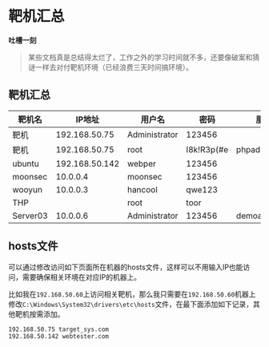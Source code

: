 # 靶机汇总

**吐槽一刻**

> 某些文档真是总结得太烂了，工作之外的学习时间就不多，还要像破案和猜谜一样去对付靶机环境（已经浪费三天时间搞环境）。



## 靶机汇总

| 靶机名   | IP地址         | 用户名        | 密码       | 服务         | 其他 |
| -------- | -------------- | ------------- | ---------- | ------------ | ---- |
| 靶机     | 192.168.50.75  | Administrator | 123456     |              |      |
| 靶机     | 192.168.50.75  | root          | I8k!R3p(#e | phpadmin:999 |      |
| ubuntu   | 192.168.50.142 | webper        | 123456     |              |      |
| moonsec  | 10.0.0.4       | moonsec       | 123456     |              |      |
| wooyun   | 10.0.0.3       | hancool       | qwe123     |              |      |
| THP      |                | root          | toor       |              |      |
| Server03 | 10.0.0.6       | Administrator | 123456     | demoasp.com  | F4ck |



## hosts文件

可以通过修改访问如下页面所在机器的hosts文件，这样可以不用输入IP也能访问，需要确保相关环境在对应IP的机器上。

比如我在`192.168.50.60`上访问相关靶机，那么我只需要在`192.168.50.60`机器上修改`C:\Windows\System32\drivers\etc\hosts`文件，在最下面添加如下记录，其他靶机按需添加。

```
192.168.50.75 target_sys.com
192.168.50.142 webtester.com
```

